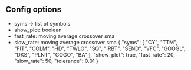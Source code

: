 ## Config options

* syms -> list of symbols
* show_plot: boolean
* fast_rate: moving average crossover sma
* slow_rate: moving average crossover sma
{
  "syms": [
    "CY",
    "TTM",
    "FIT",
    "COLM",
    "HD",
    "TWLO",
    "SQ",
    "IRBT",
    "SEND",
    "VFC",
    "GOOGL",
    "DKS",
    "PLNT",
    "GOGO",
    "BA"
  ],
  "show_plot": true,
  "fast_rate": 20,
  "slow_rate": 50,
  "tolerance": 0.01
}
